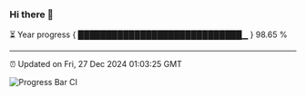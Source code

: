 ### Hi there 👋

⏳ Year progress { █████████████████████████████▁ } 98.65 %

---

⏰ Updated on Fri, 27 Dec 2024 01:03:25 GMT

![Progress Bar CI](https://github.com/liununu/liununu/workflows/Progress%20Bar%20CI/badge.svg)
